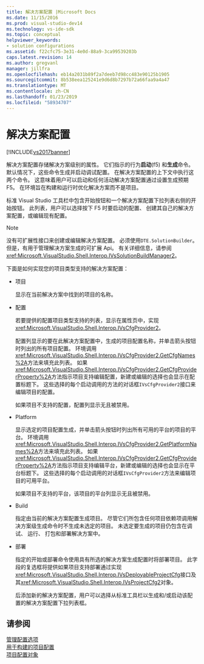 ```yaml
---
title: 解决方案配置 |Microsoft Docs
ms.date: 11/15/2016
ms.prod: visual-studio-dev14
ms.technology: vs-ide-sdk
ms.topic: conceptual
helpviewer_keywords:
- solution configurations
ms.assetid: f22cfc75-3e31-4e0d-88a9-3ca99539203b
caps.latest.revision: 14
ms.author: gregvanl
manager: jillfra
ms.openlocfilehash: eb14a2031b89f2a7deeb7d98cc483e90125b1905
ms.sourcegitcommit: 8b538eea125241e9d6d8b7297b72a66faa9a4a47
ms.translationtype: MT
ms.contentlocale: zh-CN
ms.lasthandoff: 01/23/2019
ms.locfileid: "58934707"
---
```

# <a name="solution-configuration"></a>解决方案配置
[!INCLUDE[vs2017banner](../../includes/vs2017banner.md)]

解决方案配置存储解决方案级别的属性。 它们指示的行为**启动**(f5) 和**生成**命令。 默认情况下，这些命令生成并启动调试配置。 在解决方案配置的上下文中执行这两个命令。 这意味着用户可以启动和任何活动解决方案配置通过设置生成预期 F5。 在环境旨在构建和运行时优化解决方案而不是项目。  
  
 标准 Visual Studio 工具栏中包含开始按钮和一个解决方案配置下拉列表右侧的开始按钮。 此列表，用户可以选择按下 F5 时要启动的配置、 创建其自己的解决方案配置，或编辑现有配置。  
  
> [!NOTE]
>  没有可扩展性接口来创建或编辑解决方案配置。 必须使用`DTE.SolutionBuilder`。 但是，有用于管理解决方案生成的可扩展 Api。 有关详细信息，请参阅 <xref:Microsoft.VisualStudio.Shell.Interop.IVsSolutionBuildManager2>。  
  
 下面是如何实现您的项目类型支持的解决方案配置：  
  
- 项目  
  
   显示在当前解决方案中找到的项目的名称。  
  
- 配置  
  
   若要提供的配置项目类型支持的列表，显示在属性页中，实现<xref:Microsoft.VisualStudio.Shell.Interop.IVsCfgProvider2>。  
  
   配置列显示的要在此解决方案配置中，生成的项目配置名称，并单击箭头按钮时列出的所有项目配置。 环境调用<xref:Microsoft.VisualStudio.Shell.Interop.IVsCfgProvider2.GetCfgNames%2A>方法来填充此列表。 如果<xref:Microsoft.VisualStudio.Shell.Interop.IVsCfgProvider2.GetCfgProviderProperty%2A>方法指示项目支持编辑配置，新建或编辑的选择也会显示在配置标题下。 这些选择的每个启动调用的方法的对话框`IVsCfgProvider2`接口来编辑项目的配置。  
  
   如果项目不支持的配置，配置列显示无且被禁用。  
  
- Platform  
  
   显示选定的项目配置生成，并单击箭头按钮时列出所有可用的平台的项目的平台。 环境调用<xref:Microsoft.VisualStudio.Shell.Interop.IVsCfgProvider2.GetPlatformNames%2A>方法来填充此列表。 如果<xref:Microsoft.VisualStudio.Shell.Interop.IVsCfgProvider2.GetCfgProviderProperty%2A>方法指示项目支持编辑平台，新建或编辑的选择也会显示在平台标题下。 这些选择的每个启动调用的对话框`IVsCfgProvider2`方法来编辑项目的可用平台。  
  
   如果项目不支持的平台，该项目的平台列显示无且被禁用。  
  
- Build  
  
   指定由当前的解决方案配置生成项目。 尽管它们所包含任何项目依赖项调用解决方案级生成命令时不生成未选定的项目。 未选定要生成的项目仍包含在调试、 运行、 打包和部署解决方案中。  
  
- 部署  
  
   指定的开始或部署命令使用具有所选的解决方案生成配置时将部署项目。 此字段的复选框将提供如果项目支持部署通过实现<xref:Microsoft.VisualStudio.Shell.Interop.IVsDeployableProjectCfg>接口及其<xref:Microsoft.VisualStudio.Shell.Interop.IVsProjectCfg2>对象。  
  
  后添加新的解决方案配置，用户可以选择从标准工具栏以生成和/或启动该配置的解决方案配置下拉列表框。  
  
## <a name="see-also"></a>请参阅  
 [管理配置选项](../../extensibility/internals/managing-configuration-options.md)   
 [用于构建的项目配置](../../extensibility/internals/project-configuration-for-building.md)   
 [项目配置对象](../../extensibility/internals/project-configuration-object.md)
